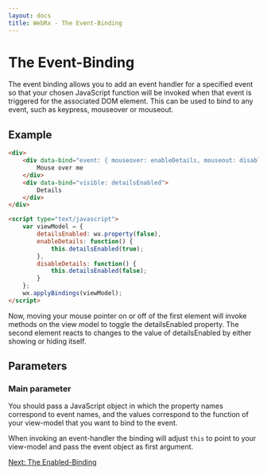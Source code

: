 ```yaml
---
layout: docs
title: WebRx - The Event-Binding
---
```

# The Event-Binding

The event binding allows you to add an event handler for a specified event so that your chosen JavaScript function will be 
invoked when that event is triggered for the associated DOM element. This can be used to bind to any event, 
such as keypress, mouseover or mouseout.

## Example

```html
<div>
    <div data-bind="event: { mouseover: enableDetails, mouseout: disableDetails }">
        Mouse over me
    </div>
    <div data-bind="visible: detailsEnabled">
        Details
    </div>
</div>
```
 
```html
<script type="text/javascript">
    var viewModel = {
        detailsEnabled: wx.property(false),
        enableDetails: function() {
            this.detailsEnabled(true);
        },
        disableDetails: function() {
            this.detailsEnabled(false);
        }
    };
    wx.applyBindings(viewModel);
</script>
```

Now, moving your mouse pointer on or off of the first element will invoke methods on the view model to 
toggle the detailsEnabled property. The second element reacts to changes to the value of detailsEnabled 
by either showing or hiding itself.

## Parameters

### Main parameter

You should pass a JavaScript object in which the property names correspond to event names, and 
the values correspond to the function of your view-model that you want to bind to the event.

When invoking an event-handler the binding will adjust <code>this</code> to point to your view-model and 
pass the event object as first argument.

<a class="next-topic" href="/docs/enabled-binding.html#start">Next: The Enabled-Binding</a>